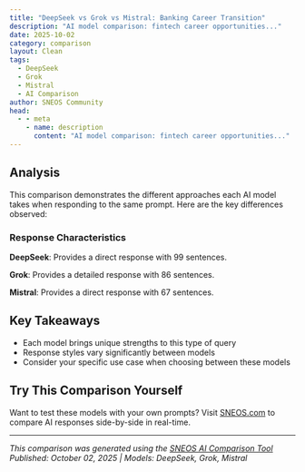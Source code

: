 ```yaml
---
title: "DeepSeek vs Grok vs Mistral: Banking Career Transition"
description: "AI model comparison: fintech career opportunities..."
date: 2025-10-02
category: comparison
layout: Clean
tags:
  - DeepSeek
  - Grok
  - Mistral
  - AI Comparison
author: SNEOS Community
head:
  - - meta
    - name: description
      content: "AI model comparison: fintech career opportunities..."
---
```


<ChatComparison
  title="DeepSeek vs Grok vs Mistral: Banking Career Transition"
  prompt="fintech career opportunities"
  :responses='{
    "DeepSeek": "Of course! The fintech sector is booming, and it offers a dynamic and lucrative career path at the intersection of finance, technology, and innovation. The opportunities are vast and go far beyond just coding.\n\nHere\u2019s a comprehensive breakdown of fintech career opportunities, categorized by function and domain.\n\n---\n\n### 1. By Core Function (The \u0022What You\u0027ll Do\u0022)\n\nThis is the most straightforward way to look at fintech roles.\n\n**A. Engineering \u0026 Product Development**\nThis is the backbone of any fintech company.\n*   **Software Engineer/Developer:** Build the core platforms (Backend, Frontend, Full-Stack). Key languages include Python, Java, Go, Node.js, and SQL.\n*   **Mobile App Developer:** Specialize in iOS (Swift) or Android (Kotlin) development for consumer-facing apps.\n*   **DevOps/Site Reliability Engineer (SRE):** Ensure the platform is scalable, secure, and always available. Work with cloud platforms (AWS, Azure, GCP) and Kubernetes.\n*   **Data Scientist \u0026 Data Analyst:** Use data to detect fraud, build credit models, personalize user experiences, and inform business strategy. Requires skills in SQL, Python (Pandas, Scikit-learn), and R.\n*   **AI/ML Engineer:** Develop sophisticated algorithms for robo-advisors, algorithmic trading, underwriting, and chatbots.\n*   **Cybersecurity Specialist:** Protect sensitive financial data from breaches and ensure compliance with security regulations. A critical and high-demand role.\n*   **QA/Test Automation Engineer:** Build automated tests to ensure the reliability of financial software.\n\n**B. Product \u0026 Design**\nThese roles focus on the user and the business strategy.\n*   **Product Manager:** The \u0022CEO of the product.\u0022 Define the product vision, create the roadmap, and work with engineering and design to bring it to life.\n*   **UX/UI Designer:** Design intuitive, user-friendly, and accessible interfaces for complex financial products. User research and prototyping are key.\n*   **Product Marketing Manager:** Develop go-to-market strategies, position the product, and drive user acquisition.\n\n**C. Data, Analytics \u0026 AI**\n*   **Data Scientist:** (See above) Focus on predictive modeling and advanced algorithms.\n*   **Data Analyst:** Translate data into actionable business insights, create dashboards, and track KPIs.\n*   **Quantitative Analyst (\u0022Quant\u0022):** Primarily in trading and hedge fund fintechs. Develop complex mathematical models for pricing, risk, and trading strategies.\n\n**D. Business, Strategy \u0026 Operations**\nThe roles that keep the business running and growing.\n*   **Strategy \u0026 Business Development:** Explore new markets, form partnerships, and drive long-term growth initiatives.\n*   **Operations Manager:** Optimize internal processes, from customer onboarding to transaction processing. Often involves heavy workflow management.\n*   **Finance \u0026 Accounting:** Manage the company\u0027s own finances, including fundraising, FP\u0026A (Financial Planning \u0026 Analysis), and reporting.\n*   **Risk \u0026 Compliance Manager:** A **critically important** area. Ensure the company adheres to financial regulations (like KYC, AML, GDPR). This is a great entry point for those with finance/legal backgrounds.\n\n**E. Sales, Marketing \u0026 Customer Success**\n*   **B2B Sales (Enterprise/Partnerships):** Sell fintech solutions to other businesses (e.g., selling payment processing to e-commerce stores).\n*   **Growth Marketer:** Use digital channels (SEO, SEM, content) to acquire users cost-effectively.\n*   **Customer Success/Support:** Help users navigate the product and resolve issues. Deep financial and product knowledge is essential.\n\n---\n\n### 2. By Fintech Domain (The \u0022Industry You\u0027ll Work In\u0022)\n\nYour role will vary significantly depending on the fintech sub-sector.\n\n*   **Payments \u0026 Transfers:** (e.g., Stripe, PayPal, Wise)\n    *   **Roles:** Payments processing engineer, fraud analyst, international expansion manager.\n*   **Digital Banking \u0026 Neobanks:** (e.g., Chime, N26, Revolut)\n    *   **Roles:** Core banking integration engineer, product manager for savings accounts, compliance officer.\n*   **Blockchain \u0026 Cryptocurrency:** (e.g., Coinbase, Binance, Ripple)\n    *   **Roles:** Blockchain developer (Solidity, Rust), crypto-economist, tokenomics designer, security auditor.\n*   **WealthTech \u0026 Investment:** (e.g., Robinhood, Betterment, eToro)\n    *   **Roles:** Trading systems engineer, quantitative analyst, investment product manager, financial advisor (with a tech focus).\n*   **LendingTech:** (e.g., Affirm, LendingClub, SoFi)\n    *   **Roles:** Credit risk modeler, data scientist (for underwriting), loan operations specialist.\n*   **InsurTech:** (e.g., Lemonade, Root Insurance)\n    *   **Roles:** Actuarial data scientist, claims automation specialist, IoT data analyst (for usage-based insurance).\n*   **RegTech:** (e.g., ComplyAdvantage, Chainalysis)\n    *   **Roles:** Compliance analyst, regulatory reporting specialist, software engineer building KYC/AML tools.\n\n---\n\n### 3. Key Skills for a Fintech Career\n\n**Technical Skills:**\n*   **Programming:** Python, Java, SQL, and Go are highly valued.\n*   **Data Analysis:** Proficiency with SQL, data visualization (Tableau, Looker), and statistical analysis is a huge plus for almost any role.\n*   **Cloud Computing:** Experience with AWS, Azure, or Google Cloud is essential for tech roles.\n*   **Blockchain:** Understanding of smart contracts, DeFi, and distributed ledger technology for crypto-focused roles.\n*   **Cybersecurity:** Knowledge of encryption, network security, and secure software development.\n\n**Business \u0026 Soft Skills:**\n*   **Financial Literacy:** You don\u0027t need to be a CFA, but understanding basic financial concepts (APR, securities, risk, how markets work) is non-negotiable.\n*   **Regulatory Awareness:** A basic understanding of KYC (Know Your Customer), AML (Anti-Money Laundering), PSD2 (in Europe), and data privacy laws is a major advantage.\n*   **Problem-Solving:** Fintech is about solving complex, real-world problems in a regulated environment.\n*   **Adaptability:** The industry moves incredibly fast. You need to be a continuous learner.\n\n---\n\n### How to Get Started in Fintech\n\n1.  **Identify Your Entry Point:** Are you a software engineer, a data analyst, a marketing specialist, or a finance professional? Map your existing skills to the roles above.\n2.  **Upskill:** Take online courses in Python, data analysis, or blockchain. Consider certifications like the CFA (for finance-heavy roles) or AWS Certified Cloud Practitioner (for tech roles).\n3.  **Network:** Attend fintech meetups, webinars, and conferences (both virtual and in-person). Follow fintech thought leaders on LinkedIn and Twitter.\n4.  **Gain Domain Knowledge:** Read industry publications like **Fintech Futures**, **The Block**, and **Finextra**. Understand the competitive landscape.\n5.  **Consider Adjacent Moves:**\n    *   **From Big Tech to Fintech:** You have the tech skills; you just need to learn the finance domain.\n    *   **From Traditional Finance to Fintech:** You have the domain knowledge; you may need to adapt to a faster-paced, less hierarchical culture and pick up some tech fluency.\n\nThe fintech industry is diverse and welcomes talent from many backgrounds. The key is a passion for using technology to make financial services more efficient, accessible, and user-friendly.",
    "Grok": "Fintech, short for Financial Technology, is one of the fastest-growing industries, revolutionizing how financial services are delivered through the use of technology. It encompasses a wide range of applications, including digital payments, blockchain, lending platforms, personal finance apps, and more. As a result, career opportunities in fintech are diverse, lucrative, and in high demand. Below is an overview of fintech career opportunities, categorized by role types, skills required, and potential industries.\n\n---\n\n### **1. Types of Fintech Career Opportunities**\nFintech offers roles across technical, business, and hybrid domains. Here are some of the most prominent career paths:\n\n#### **Technical Roles**\nThese roles focus on building and maintaining the technology that powers fintech solutions:\n- **Software Engineer/Developer**: Design and develop applications, platforms, and systems for financial services (e.g., mobile banking apps, payment gateways).\n- **Data Scientist/Analyst**: Use data analytics, machine learning, and AI to analyze financial trends, detect fraud, assess risks, and improve customer experiences.\n- **Cybersecurity Specialist**: Protect sensitive financial data from cyber threats and ensure compliance with regulations.\n- **Blockchain Developer**: Work on decentralized technologies, cryptocurrencies, and smart contracts for secure transactions.\n- **DevOps Engineer**: Manage infrastructure, automate processes, and ensure smooth deployment of fintech platforms.\n- **AI/ML Engineer**: Develop algorithms for credit scoring, robo-advisors, or personalized financial recommendations.\n\n#### **Business and Strategy Roles**\nThese roles focus on the business side of fintech and often require an understanding of finance and technology:\n- **Product Manager**: Oversee the development and launch of fintech products, bridging the gap between technical teams and business goals.\n- **Business Analyst**: Analyze market needs, customer behavior, and financial data to recommend business strategies.\n- **Financial Analyst**: Evaluate financial products, assess market risks, and provide insights for investment or lending platforms.\n- **Compliance Officer**: Ensure that fintech companies adhere to financial regulations and legal standards.\n- **Risk Manager**: Identify and mitigate financial and operational risks in fintech operations.\n\n#### **Marketing and Sales Roles**\nThese roles focus on customer acquisition and retention:\n- **Digital Marketing Specialist**: Promote fintech products through digital channels, SEO, social media, and content marketing.\n- **Sales Manager**: Drive customer adoption of fintech solutions, especially in B2B contexts like payment processing or lending platforms.\n- **Customer Success Manager**: Support clients or users, ensuring they get the most out of fintech products and services.\n\n#### **Emerging and Specialized Roles**\nAs fintech evolves, new roles are emerging:\n- **RegTech Specialist**: Focus on regulatory technology to streamline compliance processes using automation.\n- **InsurTech Specialist**: Work on technology solutions for the insurance industry, such as AI-driven claims processing.\n- **Crypto Analyst**: Specialize in cryptocurrencies, NFT markets, and blockchain-based financial solutions.\n- **UX/UI Designer**: Create intuitive and user-friendly interfaces for fintech apps and platforms.\n\n---\n\n### **2. Key Skills for a Fintech Career**\nTo succeed in fintech, a combination of technical, financial, and soft skills is often required depending on the role:\n- **Technical Skills**:\n  - Programming languages (Python, Java, C\u002B\u002B, JavaScript, etc.)\n  - Data analysis tools (SQL, R, Excel, Tableau)\n  - Cloud computing (AWS, Azure, Google Cloud)\n  - Blockchain and cryptocurrency knowledge\n  - Cybersecurity and data protection expertise\n- **Finance and Business Skills**:\n  - Understanding of financial markets, banking, and investment products\n  - Knowledge of regulatory frameworks (e.g., GDPR, AML, KYC)\n  - Risk assessment and management\n- **Soft Skills**:\n  - Problem-solving and analytical thinking\n  - Communication and collaboration\n  - Adaptability to rapidly evolving technology\n\n---\n\n### **3. Fintech Sectors Offering Career Opportunities**\nFintech is a broad field with opportunities in various sub-sectors. Some of the most prominent include:\n- **Digital Payments**: Companies like PayPal, Stripe, and Square focus on online transactions and payment processing.\n- **Lending and Crowdfunding**: Platforms like LendingClub and Funding Societies offer peer-to-peer lending and alternative financing.\n- **Personal Finance and Wealth Management**: Apps like Mint, Robinhood, and Wealthfront help users manage investments and savings.\n- **Blockchain and Cryptocurrency**: Companies like Coinbase and Binance focus on digital currencies and decentralized finance (DeFi).\n- **InsurTech**: Innovators like Lemonade use AI to streamline insurance processes.\n- **RegTech**: Solutions like Chainalysis focus on compliance and anti-money laundering (AML) monitoring.\n- **Banking-as-a-Service (BaaS)**: Platforms like Plaid enable third-party developers to integrate banking services into their apps.\n\n---\n\n### **4. Educational Background and Certifications**\nWhile a specific degree isn\u2019t always required, certain educational backgrounds and certifications can help you stand out:\n- **Degrees**:\n  - Computer Science, Information Technology, or Engineering for technical roles\n  - Finance, Economics, or Business Administration for business roles\n  - Data Science or Statistics for analytical roles\n- **Certifications**:\n  - Certified Financial Analyst (CFA) for finance-related roles\n  - Certified Information Systems Security Professional (CISSP) for cybersecurity\n  - AWS Certified Solutions Architect for cloud-based roles\n  - Blockchain certifications (e.g., Certified Blockchain Developer)\n  - Data Science certifications (e.g., from Coursera, edX, or Udemy)\n\nMany fintech roles also value practical experience, so internships, bootcamps, and personal projects (e.g., building a finance app) can be just as impactful as formal education.\n\n---\n\n### **5. How to Get Started in Fintech**\n1. **Identify Your Interest**: Decide whether you\u2019re more inclined towards tech (coding, cybersecurity) or business (finance, marketing) roles.\n2. **Build Relevant Skills**: Take online courses on platforms like Coursera, Udemy, or LinkedIn Learning to learn coding, data analysis, or financial concepts.\n3. **Gain Experience**: Look for internships, freelance projects, or entry-level roles at fintech startups or established companies.\n4. **Network**: Join fintech communities, attend industry events (e.g., Fintech World Conference), and connect with professionals on LinkedIn.\n5. **Stay Updated**: Follow fintech trends through blogs, podcasts, and news outlets like FinTech Magazine or TechCrunch.\n\n---\n\n### **6. Salary and Growth Prospects**\nFintech careers are known for competitive salaries and high growth potential due to the industry\u2019s rapid expansion.\n- **Entry-Level Roles**: Salaries range from $40,000 to $70,000 per year (e.g., Junior Developer, Analyst) depending on location and company.\n- **Mid-Level Roles**: Salaries range from $80,000 to $120,000\u002B (e.g., Product Manager, Senior Developer).\n- **Senior Roles**: Salaries can exceed $150,000\u002B for roles like CTO, Head of Compliance, or AI Specialist.\n- **Growth**: The fintech industry is projected to grow at a CAGR of 20-25% over the next decade, according to various industry reports, creating millions of jobs globally.\n\n---\n\n### **7. Top Fintech Companies Hiring**\nSome leading fintech companies to explore for career opportunities include:\n- **Global Giants**: PayPal, Stripe, Square, Adyen, Revolut\n- **Investment and Wealth Tech**: Robinhood, Wealthfront, Betterment\n- **Crypto and Blockchain**: Coinbase, Binance, Ripple\n- **Lending Platforms**: SoFi, LendingClub, Affirm\n- **Banking and Neobanks**: Chime, Monzo, N26\n\nAdditionally, many traditional banks (e.g., JPMorgan Chase, Goldman Sachs) and tech giants (e.g., Google, Apple with Apple Pay) are investing heavily in fintech, creating hybrid opportunities.\n\n---\n\n### **8. Challenges in a Fintech Career**\n- **Regulation**: Fintech operates in a heavily regulated space, requiring constant adaptation to changing laws.\n- **Competition**: The industry is highly competitive, with startups and established players vying for talent.\n- **Pace of Change**: Rapid technological advancements mean professionals must continuously upskill to remain relevant.\n- **Risk**: Working with financial data involves significant responsibility, as errors or breaches can have severe consequences.\n\n---\n\n### **Conclusion**\nA career in fintech offers a dynamic and rewarding path for individuals passionate about technology and finance. Whether you\u2019re a coder, a financial expert, or a marketer, there\u2019s a role for you in this industry. By building the right skills, gaining experience, and staying updated on trends, you can position yourself for success in this booming field. Start exploring job boards like Indeed, Glassdoor, and LinkedIn, or join fintech-specific platforms like AngelList for startup opportunities. If you have a specific role or sub-sector in mind, let me know, and I can provide more tailored advice!",
    "Mistral": "Fintech, short for financial technology, is a rapidly growing sector that offers a wide range of career opportunities. Here are some key areas and roles within the fintech industry:\n\n### 1. **Software Development and Engineering**\n   - **Software Developer/Engineer**: Develop and maintain fintech applications and platforms.\n   - **Full-Stack Developer**: Work on both front-end and back-end development.\n   - **Mobile App Developer**: Create and optimize mobile applications for fintech services.\n   - **DevOps Engineer**: Ensure smooth deployment and operation of fintech systems.\n\n### 2. **Data Science and Analytics**\n   - **Data Scientist**: Analyze large datasets to derive insights and improve financial products.\n   - **Data Analyst**: Collect, process, and perform statistical analyses of data.\n   - **Machine Learning Engineer**: Develop and implement machine learning models for financial applications.\n\n### 3. **Cybersecurity**\n   - **Cybersecurity Analyst**: Protect fintech systems from cyber threats.\n   - **Information Security Manager**: Oversee the security of financial data and systems.\n   - **Penetration Tester**: Test the security of fintech applications and infrastructure.\n\n### 4. **Product Management**\n   - **Product Manager**: Oversee the development and launch of fintech products.\n   - **Product Owner**: Work closely with development teams to ensure product requirements are met.\n   - **UX/UI Designer**: Design user-friendly interfaces for fintech applications.\n\n### 5. **Financial Services**\n   - **Financial Analyst**: Analyze financial data and provide insights for decision-making.\n   - **Risk Manager**: Assess and manage financial risks associated with fintech products.\n   - **Compliance Officer**: Ensure that fintech products comply with regulatory requirements.\n\n### 6. **Marketing and Sales**\n   - **Digital Marketing Specialist**: Promote fintech products through digital channels.\n   - **Sales Manager**: Develop and execute sales strategies for fintech products.\n   - **Content Creator**: Develop content to educate and engage fintech users.\n\n### 7. **Customer Support and Operations**\n   - **Customer Support Specialist**: Provide assistance and resolve issues for fintech users.\n   - **Operations Manager**: Oversee the day-to-day operations of fintech services.\n   - **Customer Success Manager**: Ensure that customers achieve their desired outcomes using fintech products.\n\n### 8. **Blockchain and Cryptocurrency**\n   - **Blockchain Developer**: Develop blockchain-based fintech solutions.\n   - **Cryptocurrency Analyst**: Analyze and provide insights on cryptocurrency markets.\n   - **Smart Contract Developer**: Create and deploy smart contracts for fintech applications.\n\n### 9. **Investment and Wealth Management**\n   - **Investment Analyst**: Analyze investment opportunities and provide recommendations.\n   - **Wealth Manager**: Manage and grow clients\u0027 financial assets.\n   - **Financial Advisor**: Provide financial advice and planning services.\n\n### 10. **Legal and Regulatory**\n   - **Legal Counsel**: Provide legal advice and ensure compliance with financial regulations.\n   - **Regulatory Affairs Specialist**: Monitor and interpret regulatory changes affecting fintech.\n\n### 11. **Consulting and Advisory**\n   - **Fintech Consultant**: Provide strategic advice to fintech companies.\n   - **Business Analyst**: Analyze business processes and recommend improvements.\n\n### 12. **Artificial Intelligence and Robotics**\n   - **AI Engineer**: Develop AI-driven solutions for fintech applications.\n   - **Robotic Process Automation (RPA) Developer**: Automate repetitive tasks in financial processes.\n\n### 13. **Innovation and Research**\n   - **Innovation Manager**: Drive innovation within fintech companies.\n   - **Research Analyst**: Conduct research on emerging fintech trends and technologies.\n\n### 14. **Human Resources**\n   - **HR Manager**: Oversee recruitment, training, and employee relations in fintech companies.\n   - **Talent Acquisition Specialist**: Recruit top talent for fintech roles.\n\n### 15. **Financial Education and Training**\n   - **Financial Educator**: Develop and deliver educational content on fintech topics.\n   - **Training Specialist**: Provide training and development programs for fintech employees.\n\n### Tips for Pursuing a Career in Fintech:\n1. **Education and Skills**: Pursue relevant degrees or certifications in fields like computer science, finance, data science, or cybersecurity.\n2. **Networking**: Attend fintech conferences, join professional organizations, and connect with industry professionals.\n3. **Internships and Experience**: Gain practical experience through internships, co-op programs, or entry-level positions.\n4. **Stay Updated**: Keep up with the latest trends and technologies in the fintech industry.\n5. **Soft Skills**: Develop strong communication, problem-solving, and teamwork skills.\n\nFintech is a dynamic and evolving field, offering numerous opportunities for those with the right skills and passion."
  }'
  published-date="14:04"
/>

## Analysis

This comparison demonstrates the different approaches each AI model takes when responding to the same prompt. Here are the key differences observed:

### Response Characteristics

**DeepSeek**: Provides a direct response with 99 sentences. 

**Grok**: Provides a detailed response with 86 sentences. 

**Mistral**: Provides a direct response with 67 sentences. 

## Key Takeaways

- Each model brings unique strengths to this type of query
- Response styles vary significantly between models
- Consider your specific use case when choosing between these models

## Try This Comparison Yourself

Want to test these models with your own prompts? Visit [SNEOS.com](https://sneos.com) to compare AI responses side-by-side in real-time.

---

*This comparison was generated using the [SNEOS AI Comparison Tool](https://sneos.com)*
*Published: October 02, 2025 | Models: DeepSeek, Grok, Mistral*
